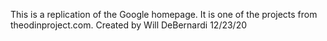 This is a replication of the Google homepage. It is one of the projects from theodinproject.com. Created by Will DeBernardi 12/23/20
